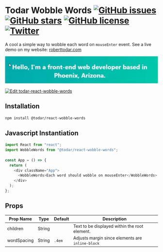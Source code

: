 # Todar Wobble Words [![GitHub issues](https://img.shields.io/github/issues/todar/react-components)](https://github.com/todar/react-components/issues) [![GitHub stars](https://img.shields.io/github/stars/todar/react-components)](https://github.com/todar/react-components/stargazers) [![GitHub license](https://img.shields.io/github/license/todar/react-components)](https://github.com/todar/react-components/blob/master/LICENSE) [![Twitter](https://img.shields.io/twitter/url/https/github.com/todar/react-components/tree/master/packages/wobble-words?style=social)](https://twitter.com/intent/tweet?text=Wow:&url=https%3A%2F%2Fgithub.com%2Ftodar%2Freact-components%2Ftree%2Fmaster%2Fpackages%2Fwobble-words)

A cool a simple way to wobble each word on `mouseEnter` event. See a live demo on my website: [roberttodar.com](https://roberttodar.com/)

![Demo](https://github.com/todar/react-components/blob/master/packages/wobble-words/wobble.gif)

[![Edit todar-react-wobble-words](https://codesandbox.io/static/img/play-codesandbox.svg)](https://codesandbox.io/s/epic-kirch-ob30k?fontsize=14)

## Installation

`npm install @todar/react-wobble-words`

## Javascript Instantiation

```js
import React from "react";
import WobbleWords from "@todar/react-wobble-words";

const App = () => {
  return (
    <div className="App">
      <WobbleWords>Each word should wobble on mouseEnter</WobbleWords>
    </div>
  );
};
```

## Props

| Prop Name   | Type   | Default | Description                                      |
| ----------- | ------ | ------- | ------------------------------------------------ |
| children    | String |         | Text to be displayed within the root element.    |
| wordSpacing | String | `.4em`  | Adjusts margin since elements are `inline-block` |
